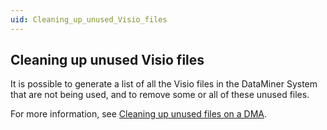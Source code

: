 ```yaml
---
uid: Cleaning_up_unused_Visio_files
---
```


## Cleaning up unused Visio files

It is possible to generate a list of all the Visio files in the DataMiner System that are not being used, and to remove some or all of these unused files.

For more information, see [Cleaning up unused files on a DMA](../../part_3/DataminerSystems/Cleaning_up_unused_files_on_a_DMA.md).
